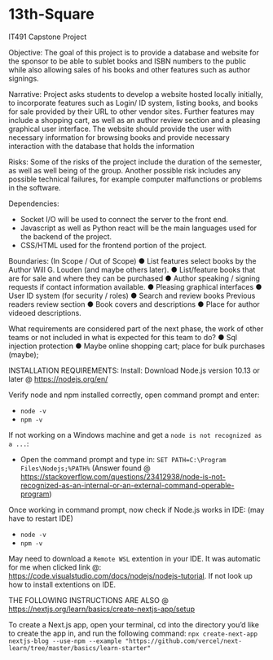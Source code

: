 # 13th-Square
IT491 Capstone Project

Objective:
The goal of this project is to provide a database and website for the sponsor to be able to sublet books and ISBN numbers to the public while also allowing sales of his books and other features such as author signings.

Narrative:
Project asks students to develop a website hosted locally initially, to incorporate features such as Login/ ID system, listing books, and books for sale provided by their URL to other vendor sites. Further features may include a shopping cart, as well as an author review section and a pleasing graphical user interface. The website should provide the user with necessary information for browsing books and provide necessary interaction with the database that holds the information 

Risks:
Some of the risks of the project include the duration of the semester, as well as well being of the group. Another possible risk includes any possible technical failures, for example computer malfunctions or problems in the software. 

Dependencies:
-	Socket I/O will be used to connect the server to the front end.
-	Javascript as well as Python react will be the main languages used for the backend of the project.
-	CSS/HTML used for the frontend portion of the project.

Boundaries: (In Scope / Out of Scope)
●	List features select books by the Author Will G. Louden (and maybe others later).
●	List/feature books that are for sale and where they can be purchased
●	Author speaking / signing requests if contact information available. 
●	Pleasing graphical interfaces 
●	User ID system (for security / roles)
●	Search and review books Previous readers review section 
●	Book covers and descriptions
●	Place for author videoed descriptions.

What requirements are considered part of the next phase, the work of other teams or not included in what is expected for this team to do?
●	Sql injection protection
●	Maybe online shopping cart; place for bulk purchases (maybe);

INSTALLATION REQUIREMENTS:
Install:
Download Node.js version 10.13 or later @ https://nodejs.org/en/

Verify node and npm installed correctly, open command prompt and enter:
- `node -v`
- `npm -v`

If not working on a Windows machine and get a `node is not recognized as a ...`: 
- Open the command prompt and type in:
`SET PATH=C:\Program Files\Nodejs;%PATH%`
 (Answer found @ https://stackoverflow.com/questions/23412938/node-is-not-recognized-as-an-internal-or-an-external-command-operable-program)

Once working in command prompt, now check if Node.js works in IDE: (may have to restart IDE)
- `node -v`
- `npm -v`

May need to download a `Remote WSL` extention in your IDE. It was automatic for me when clicked link @: https://code.visualstudio.com/docs/nodejs/nodejs-tutorial.  If not look up how to install extentions on IDE.

THE FOLLOWING INSTRUCTIONS ARE ALSO @ https://nextjs.org/learn/basics/create-nextjs-app/setup

To create a Next.js app, open your terminal, cd into the directory you’d like to create the app in, and run the following command:
`npx create-next-app nextjs-blog --use-npm --example "https://github.com/vercel/next-learn/tree/master/basics/learn-starter" `

